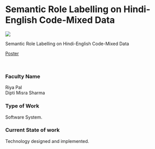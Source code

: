 # Semantic Role Labelling on Hindi-English Code-Mixed Data

![](https://i.imgur.com/KSpsX80.png)

Semantic Role Labelling on Hindi-English Code-Mixed Data

[Poster](40.%20Semantic%20Role%20Labelling%20on%20Hindi-English%20Code-Mixed%20Data.pdf)

<br>


### Faculty Name

Riya Pal<br>
Dipti Misra Sharma


### Type of Work

Software System.


### Current State of work

Technology designed and implemented.
